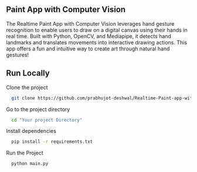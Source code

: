 
## Paint App with Computer Vision

The Realtime Paint App with Computer Vision leverages hand gesture recognition to enable users to draw on a digital canvas using their hands in real time. Built with Python, OpenCV, and Mediapipe, it detects hand landmarks and translates movements into interactive drawing actions. This app offers a fun and intuitive way to create art through natural hand gestures!

## Run Locally

Clone the project

```bash
  git clone https://github.com/prabhujot-deshwal/Realtime-Paint-app-with-Computer-Vision.git
```

Go to the project directory

```bash
  cd "Your project Directory"
```

Install dependencies

```bash
  pip install -r requirements.txt
```

Run the Project

```bash
  python main.py
```
